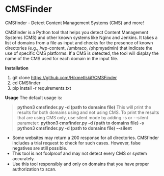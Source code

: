 # CMSFinder

CMSfinder - Detect Content Management Systems (CMS) and more!

CMSfinder is a Python tool that helps you detect Content Management Systems (CMS) and other known systems like Nginx and Jenkins. It takes a list of domains from a file as input and checks for the presence of known directories (e.g., /wp-content, /umbraco, /phpmyadmin) that indicate the use of specific CMS platforms. If a CMS is detected, the tool will display the name of the CMS used for each domain in the input file.

**Installation**
1. git clone https://github.com/HikmetIskif/CMSFinder
2. cd CMSfinder
3. pip install -r requirements.txt

**Usage**
The default usage is:
>**python3 cmsfinder.py -d (path to domains file)**
This will print the results for both domains using and not using CMS.
To print the results that are using CMS only, use silent mode by adding -s or --silent parameter:
>**python3 cmsfinder.py -d (path to domains file) -s**
>**python3 cmsfinder.py -d (path to domains file) --silent**

- Some websites may return a 200 response for all directories. CMSfinder includes a trial request to check for such cases. However, false negatives are still possible.
- This tool is not foolproof and may not detect every CMS or system accurately.
- Use this tool responsibly and only on domains that you have proper authorization to scan.

